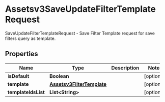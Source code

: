 

# Assetsv3SaveUpdateFilterTemplateRequest

SaveUpdateFilterTemplateRequest - Save Filter Template request for save filters query as template.

## Properties

| Name | Type | Description | Notes |
|------------ | ------------- | ------------- | -------------|
|**isDefault** | **Boolean** |  |  [optional] |
|**template** | [**Assetsv3FilterTemplate**](Assetsv3FilterTemplate.md) |  |  [optional] |
|**templateIdsList** | **List&lt;String&gt;** |  |  [optional] |



